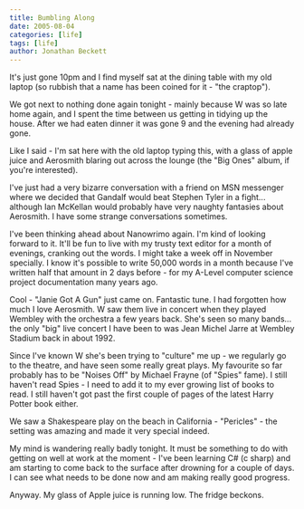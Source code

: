 ```yaml
---
title: Bumbling Along
date: 2005-08-04
categories: [life]
tags: [life]
author: Jonathan Beckett
---
```


It's just gone 10pm and I find myself sat at the dining table with my old laptop (so rubbish that a name has been coined for it - "the craptop").

We got next to nothing done again tonight - mainly because W was so late home again, and I spent the time between us getting in tidying up the house. After we had eaten dinner it was gone 9 and the evening had already gone.

Like I said - I'm sat here with the old laptop typing this, with a glass of apple juice and Aerosmith blaring out across the lounge (the "Big Ones" album, if you're interested).

I've just had a very bizarre conversation with a friend on MSN messenger where we decided that Gandalf would beat Stephen Tyler in a fight... although Ian McKellan would probably have very naughty fantasies about Aerosmith. I have some strange conversations sometimes.

I've been thinking ahead about Nanowrimo again. I'm kind of looking forward to it. It'll be fun to live with my trusty text editor for a month of evenings, cranking out the words. I might take a week off in November specially. I know it's possible to write 50,000 words in a month because I've written half that amount in 2 days before - for my A-Level computer science project documentation many years ago.

Cool - "Janie Got A Gun" just came on. Fantastic tune. I had forgotten how much I love Aerosmith. W saw them live in concert when they played Wembley with the orchestra a few years back. She's seen so many bands... the only "big" live concert I have been to was Jean Michel Jarre at Wembley Stadium back in about 1992.

Since I've known W she's been trying to "culture" me up - we regularly go to the theatre, and have seen some really great plays. My favourite so far probably has to be "Noises Off" by Michael Frayne (of "Spies" fame). I still haven't read Spies - I need to add it to my ever growing list of books to read. I still haven't got past the first couple of pages of the latest Harry Potter book either.

We saw a Shakespeare play on the beach in California - "Pericles" - the setting was amazing and made it very special indeed.

My mind is wandering really badly tonight. It must be something to do with getting on well at work at the moment - I've been learning C# (c sharp) and am starting to come back to the surface after drowning for a couple of days. I can see what needs to be done now and am making really good progress.

Anyway. My glass of Apple juice is running low. The fridge beckons.